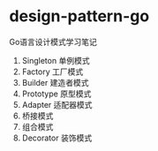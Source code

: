 # design-pattern-go

Go语言设计模式学习笔记

1. Singleton 单例模式
2. Factory 工厂模式
3. Builder 建造者模式
4. Prototype 原型模式
5. Adapter 适配器模式
6. 桥接模式
7. 组合模式
8. Decorator 装饰模式